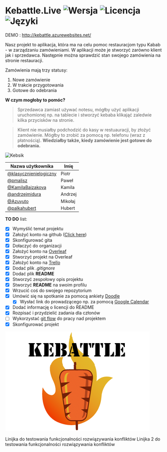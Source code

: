 # Kebattle.Live ![Wersja](https://github.com/AGH-Narzedzia-Informatyczne/Kebattle.Live/blob/master/Obrazki/version.PNG) ![Licencja](https://github.com/AGH-Narzedzia-Informatyczne/Kebattle.Live/blob/master/Obrazki/license.PNG) ![Języki](https://github.com/AGH-Narzedzia-Informatyczne/Kebattle.Live/blob/master/Obrazki/lang.PNG)

DEMO : http://kebattle.azurewebsites.net/

Nasz projekt to aplikacja, która ma na celu pomoc restauracjom typu Kabab - w zarządzaniu zamówieniami. W aplikacji może je stworzyć zarówno klient jak i sprzedawca. Następnie można sprawdzić stan swojego zamówienia na stronie restauracji.

Zamówienia mają trzy statusy:
1. Nowe zamówienie
2. W trakcie przygotowania
3. Gotowe do odebrania

**W czym mogłoby to pomóc?**
> Sprzedawca zamiast używać notesu, mógłby użyć aplikacji uruchomionej np. na tablecie i stworzyć kebaba klikająć zaledwie kilka przycisków na stronie.

> Klient nie musiałby podchodzić do kasy w restuauracji, by złożyć zamówienie. Mógłby to zrobić za pomocą np. telefonu (wraz z płatnością). **Wiedziałby także, kiedy zamówienie jest gotowe do odebrania.**

![Kebsik](https://i.postimg.cc/W4xyq6YM/Daco-5453030.png)

Nazwa użytkownika | Imię
------------------|-----
[@klasycznienielogiczny](https://github.com/klasycznienielogiczny) | Piotr
[@pmalisz](https://github.com/pmalisz) | Paweł
[@KamilaBaizakova](https://github.com/KamilaBaizakova) | Kamila
[@andrzejmidura](https://github.com/andrzejmidura) | Andrzej
[@Azuyuto](https://github.com/Azuyuto) | Mikołaj
[@palkahubert](https://github.com/palkahubert) | Hubert

**TO DO** list:
- [x] Wymyślić temat projektu
- [x] Założyć konto na github ([Click here](https://github.com/klasycznienielogiczny))
- [x] Skonfigurować gita
- [x] Dołaczyć do organizacji
- [x] Założyć konto na [Overleaf](https://overleaf.com)
- [x] Stworzyć projekt na Overleaf
- [x] Założyć konto na [Trello](https://trello.com/)
- [x] Dodać plik _.gitignore_
- [x] Dodać plik __README__
- [x] Stworzyć zespołowy opis projektu
- [x] Stworzyć __README__ na swoim profilu
- [x] Wrzucić coś do swojego repozytorium
- [x] Umówić się na spotkanie za pomocą ankiety [Doodle](https://doodle.com/en/)
	- [x] Wysłać link do prowadzącego np. za pomocą [Google Calendar](https://calendar.google.com/)
- [x] Dodać informację o licencji do README
- [x] Rozpisać i przydzielić zadania dla członów
- [ ] Wykorzystać [git flow](https://guides.github.com/introduction/flow/) do pracy nad projektem
- [x] Skonfigurować projekt

![Kebab](https://github.com/palkahubert/test/blob/main/kebattle%20logo.png)

Linijka do testowania funkcjonalności rozwiązywania konfliktów
Linijka 2 do testowania funkcjonalności rozwiązywania konfliktów
